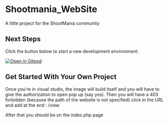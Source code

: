 # Shootmania_WebSite
A little project for the ShootMania community

## Next Steps

Click the button below to start a new development environment:

[![Open in Gitpod](https://gitpod.io/button/open-in-gitpod.svg)](https://gitpod.io/#https://github.com/gitpod-io/template-docker-compose)

## Get Started With Your Own Project

Once you're in visual studio, the image will build itself and you will have to give the authorization to open pop up (say yes).
Then you will have a 403 forbidden (because the path of the website is not specified)
click in the URL and add at the end : /view

After that you should be on the index.php page
